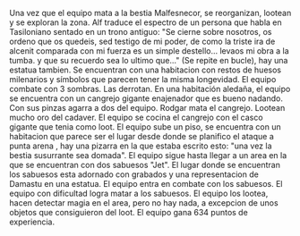 Una vez que el equipo mata a la bestia Malfesnecor, se reorganizan, lootean y se exploran la zona. Alf traduce el espectro de un persona que habla en Tasiloniano sentado en un trono antiguo: "Se cierne sobre nosotros, os ordeno que os quedeis, sed testigo de mi poder, de como la triste ira de alcenit comparada con mi fuerza es un simple destello... levaos mi obra a la tumba. y que su recuerdo sea lo ultimo que..." (Se repite en bucle), hay una estatua tambien. Se encuentran con una habitacion con restos de huesos milenarios y símbolos que parecen tener la misma longevidad. El equipo combate con 3 sombras. Las derrotan. En una habitación aledaña, el equipo se encuentra con un cangrejo gigante enajenador que es bueno nadando. Con sus pinzas agarra a dos del equipo. Rodgar mata el cangrejo. Lootean mucho oro del cadaver. El equipo se cocina el cangrejo con el casco gigante que tenia como loot. El equipo sube un piso, se encuentra con un habitacion que parece ser el lugar desde donde se planifico el ataque a punta arena , hay una pizarra en la que estaba escrito esto: "una vez la bestia susurrante sea domada". El equipo sigue hasta llegar a un area en la que se encuentran con dos sabuesos "Jet". El lugar donde se encuentran los sabuesos esta adornado con grabados y una representacion de Damastu en una estatua. El equipo entra en combate con los sabuesos. El equipo con dificultad logra matar a los sabuesos. El equipo los lootea, hacen detectar magia en el area, pero no hay nada, a excepcion de unos objetos que consiguieron del loot. El equipo gana 634 puntos de experiencia.